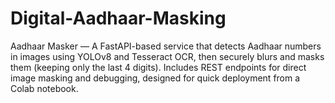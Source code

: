 # Digital-Aadhaar-Masking
Aadhaar Masker — A FastAPI-based service that detects Aadhaar numbers in images using YOLOv8 and Tesseract OCR, then securely blurs and masks them (keeping only the last 4 digits). Includes REST endpoints for direct image masking and debugging, designed for quick deployment from a Colab notebook.
